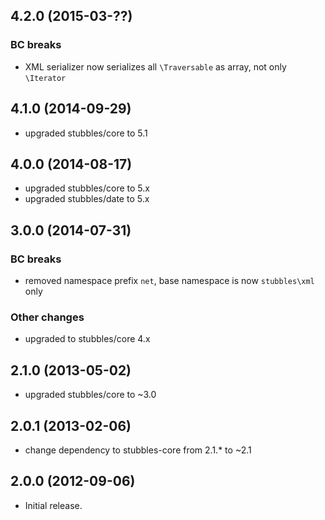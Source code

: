 4.2.0 (2015-03-??)
------------------

  ### BC breaks

  * XML serializer now serializes all `\Traversable` as array, not only `\Iterator`


4.1.0 (2014-09-29)
------------------

  * upgraded stubbles/core to 5.1


4.0.0 (2014-08-17)
------------------

  * upgraded stubbles/core to 5.x
  * upgraded stubbles/date to 5.x


3.0.0 (2014-07-31)
------------------

### BC breaks

  * removed namespace prefix `net`, base namespace is now `stubbles\xml` only

### Other changes

  * upgraded to stubbles/core 4.x


2.1.0 (2013-05-02)
------------------

  * upgraded stubbles/core to ~3.0


2.0.1 (2013-02-06)
------------------

  * change dependency to stubbles-core from 2.1.* to ~2.1


2.0.0 (2012-09-06)
------------------

  * Initial release.
